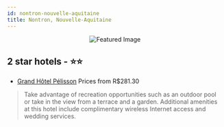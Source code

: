 ```yaml
---
id: nontron-nouvelle-aquitaine
title: Nontron, Nouvelle-Aquitaine
---
```


<center><img src="https://i.travelapi.com/hotels/18000000/17820000/17812700/17812693/fe5a44bb_z.jpg" alt="Featured Image" /></center>


##  2 star hotels - ⭐️⭐️

-    [Grand Hôtel Pélisson](https://us.hurb.com/hotels/nontron/grand-hotel-pelisson-JNP-JP780728?cmp=18055) Prices from R$281.30
   > Take advantage of recreation opportunities such as an outdoor pool or take in the view from a terrace and a garden. Additional amenities at this hotel include complimentary wireless Internet access and wedding services.
